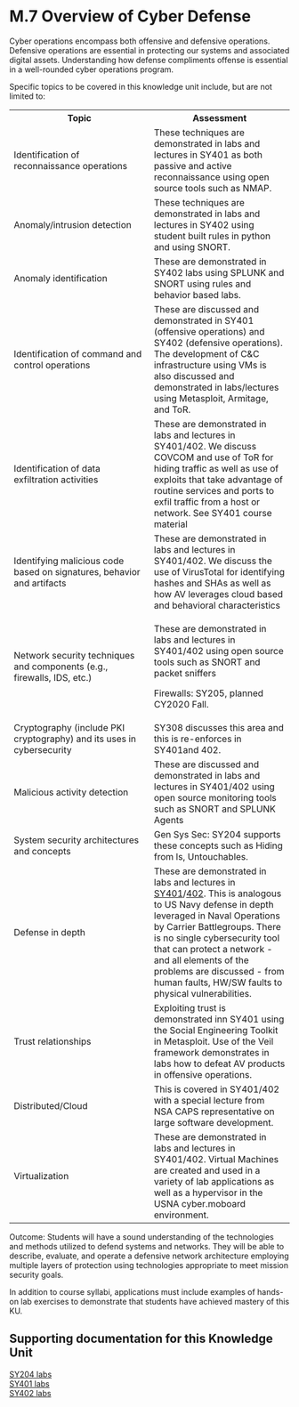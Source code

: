 # M.7 Overview of Cyber Defense

Cyber operations encompass both offensive and defensive operations.
Defensive operations are essential in protecting our systems and
associated digital assets. Understanding how defense compliments offense
is essential in a well-rounded cyber operations program.

Specific topics to be covered in this knowledge unit include, but are
not limited to:

<table>
	<tbody>
		<tr>
			<th>Topic</th>
			<th>Assessment</th>
		</tr>
		<tr>
			<td width="50%">Identification of reconnaissance operations</td>
			<td width="50%">These techniques are demonstrated in labs and lectures in SY401 as both passive and active reconnaissance using open source tools such as NMAP.</td>
		</tr>
		<tr>
			<td width="50%">Anomaly/intrusion detection</td>
			<td width="50%">These techniques are demonstrated in labs and lectures in SY402 using student built rules in python and using SNORT.</td>
		</tr>
		<tr>
			<td width="50%">Anomaly identification</td>
			<td width="50%">These are demonstrated in SY402 labs using SPLUNK and SNORT using rules and behavior based labs.</td>
		</tr>
		<tr>
			<td width="50%">Identification of command and control operations</td>
			<td width="50%">These are discussed and demonstrated in SY401 (offensive operations) and SY402 (defensive operations). The development of C&C infrastructure using VMs is also discussed and demonstrated in labs/lectures using Metasploit, Armitage, and ToR.</td>
		</tr>
		<tr>
			<td width="50%">Identification of data exfiltration activities</td>
			<td width="50%">These are demonstrated in labs and lectures in SY401/402. We discuss COVCOM and use of ToR for hiding traffic as well as use of exploits that take advantage of routine services and ports to exfil traffic from a host or network. See SY401 course material</td>
		</tr>
		<tr>
			<td width="50%">Identifying malicious code based on signatures, behavior and artifacts</td>
			<td width="50%">These are demonstrated in labs and lectures in SY401/402. We discuss the use of VirusTotal for identifying hashes and SHAs as well as how AV leverages cloud based and behavioral characteristics</td>
		</tr>
		<tr>
			<td width="50%">Network security techniques and components (e.g., firewalls, IDS, etc.)</td>
			<td width="50%">
				<p>These are demonstrated in labs and lectures in SY401/402 using open source tools such as SNORT and packet sniffers
				<p>Firewalls: SY205, planned CY2020 Fall.
			</td>
		</tr>
		<tr>
			<td width="50%">Cryptography (include PKI cryptography) and its uses in cybersecurity</td>
			<td width="50%">SY308 discusses this area and this is re-enforces in SY401and 402.</td>
		</tr>
		<tr>
			<td width="50%">Malicious activity detection</td>
			<td width="50%">These are discussed and demonstrated in labs and lectures in SY401/402 using open source monitoring tools such as SNORT and SPLUNK Agents</td>
		</tr>
		<tr>
			<td width="50%">System security architectures and concepts</td>
			<td width="50%">Gen Sys Sec: SY204 supports these concepts such as Hiding from ls, Untouchables.</td>
		</tr>
		<tr>
			<td width="50%">Defense in depth</td>
			<td width="50%">These are demonstrated in labs and lectures in <a href="../../Course%20Documents/SY401%20CYBER%20OPERATIONS%20I">SY401</a>/<a href="../../Course%20Documents/SY402%20CYBER%20OPERATIONS%20II">402</a>. This is analogous to US Navy defense in depth leveraged in Naval Operations by Carrier Battlegroups. There is no single cybersecurity tool that can protect a network - and all elements of the problems are discussed - from human faults, HW/SW faults to physical vulnerabilities.</td>
		</tr>
		<tr>
			<td width="50%">Trust relationships</td>
			<td width="50%">Exploiting trust is demonstrated inn SY401 using the Social Engineering Toolkit in Metasploit. Use of the Veil framework demonstrates in labs how to defeat AV products in offensive operations.</td>
		</tr>
		<tr>
			<td width="50%">Distributed/Cloud</td>
			<td width="50%">This is covered in SY401/402 with a special lecture from NSA CAPS representative on large software development.</td>
		</tr>
		<tr>
			<td width="50%">Virtualization</td>
			<td width="50%">These are demonstrated in labs and lectures in SY401/402. Virtual Machines are created and used in a variety of lab applications as well as a hypervisor in the USNA cyber.moboard environment.</td>
		</tr>
	</tbody>
</table>

Outcome: Students will have a sound understanding of the technologies
and methods utilized to defend systems and networks. They will be able
to describe, evaluate, and operate a defensive network architecture
employing multiple layers of protection using technologies appropriate
to meet mission security goals.

In addition to course syllabi, applications must include examples of
hands-on lab exercises to demonstrate that students have achieved
mastery of this KU.

## Supporting documentation for this Knowledge Unit

[SY204 labs](../../Course%20Documents/SY204%20SYSTEMS%20PROGRAMMING%20&%20OS%20FUNDAMENTALS)\
[SY401 labs](../../Course%20Documents/SY401%20CYBER%20OPERATIONS%20I)\
[SY402 labs](../../Course%20Documents/SY402%20CYBER%20OPERATIONS%20II)
